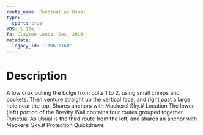 ```yaml
---
route_name: Punctual as Usual
type:
  sport: true
YDS: 5.12a
fa: Clayton Leuba, Dec. 2019
metadata:
  legacy_id: '119611160'
---
```

# Description
A low crux pulling the bulge from bolts 1 to 2, using small crimps and pockets. Then venture straight up the vertical face, and right past a large hole near the top. Shares anchors with Mackerel Sky.# Location
The lower (left) portion of the Brevity Wall contains four routes grouped together. Punctual As Usual is the third route from the left, and shares an anchor with Mackerel Sky.# Protection
Quickdraws